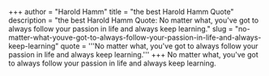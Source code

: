 +++
author = "Harold Hamm"
title = "the best Harold Hamm Quote"
description = "the best Harold Hamm Quote: No matter what, you've got to always follow your passion in life and always keep learning."
slug = "no-matter-what-youve-got-to-always-follow-your-passion-in-life-and-always-keep-learning"
quote = '''No matter what, you've got to always follow your passion in life and always keep learning.'''
+++
No matter what, you've got to always follow your passion in life and always keep learning.

